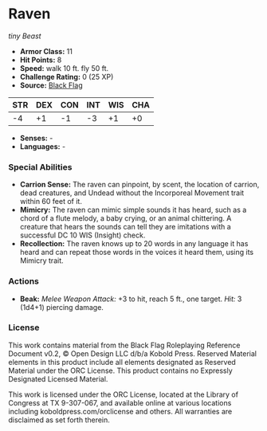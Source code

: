 # Raven

*tiny* *Beast*

- **Armor Class:** 11
- **Hit Points:** 8 
- **Speed:** walk 10 ft. fly 50 ft.
- **Challenge Rating:** 0 (25 XP)
- **Source:** [Black Flag](https://koboldpress.com/kpstore/product/tovrpg-pg-mv/)

| STR | DEX | CON | INT | WIS | CHA |
| --- | --- | --- | --- | --- | --- |
| -4 | +1 | -1 | -3 | +1 | +0 |

- **Senses:** -
- **Languages:** -

### Special Abilities

- **Carrion Sense:** The raven can pinpoint, by scent, the location of carrion, dead creatures, and Undead without the Incorporeal Movement trait within 60 feet of it.
- **Mimicry:** The raven can mimic simple sounds it has heard, such as a chord of a flute melody, a baby crying, or an animal chittering. A creature that hears the sounds can tell they are imitations with a successful DC 10 WIS (Insight) check.
- **Recollection:** The raven knows up to 20 words in any language it has heard and can repeat those words in the voices it heard them, using its Mimicry trait.

### Actions

- **Beak:** _Melee Weapon Attack:_ +3 to hit, reach 5 ft., one target. _Hit:_ 3 (1d4+1) piercing damage.


### License

This work contains material from the Black Flag Roleplaying Reference Document v0.2, © Open Design LLC d/b/a Kobold Press. Reserved Material elements in this product include all elements designated as Reserved Material under the ORC License. This product contains no Expressly Designated Licensed Material.

This work is licensed under the ORC License, located at the Library of Congress at TX 9-307-067, and available online at various locations including koboldpress.com/orclicense and others. All warranties are disclaimed as set forth therein.
